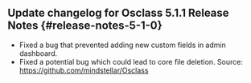 ## Update changelog for Osclass 5.1.1 Release Notes {#release-notes-5-1-0}
* Fixed a bug that prevented adding new custom fields in admin dashboard.
* Fixed a potential bug which could lead to core file deletion.
Source: https://github.com/mindstellar/Osclass